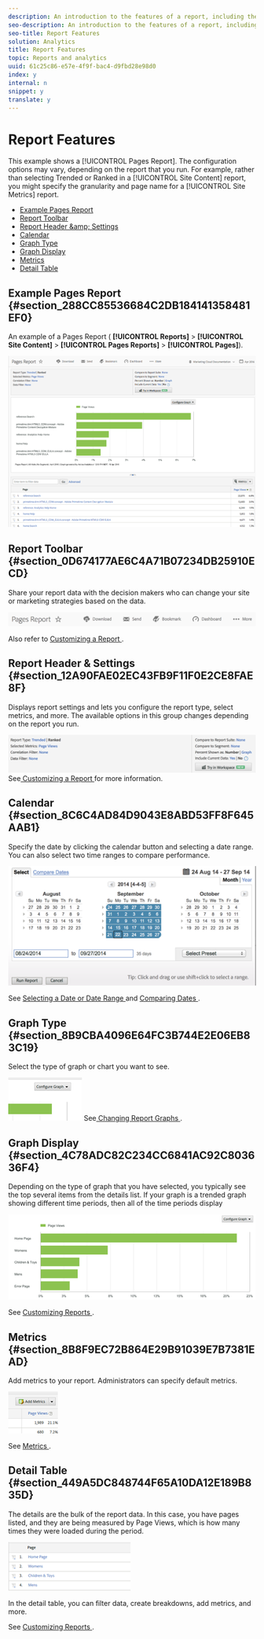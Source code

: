 ```yaml
---
description: An introduction to the features of a report, including the toolbar, calendar, and detail table.
seo-description: An introduction to the features of a report, including the toolbar, calendar, and detail table.
seo-title: Report Features
solution: Analytics
title: Report Features
topic: Reports and analytics
uuid: 61c25c86-e57e-4f9f-bac4-d9fbd28e98d0
index: y
internal: n
snippet: y
translate: y
---
```


# Report Features

This example shows a [!UICONTROL  Pages Report]. The configuration options may vary, depending on the report that you run. For example, rather than selecting Trended or Ranked in a [!UICONTROL  Site Content] report, you might specify the granularity and page name for a [!UICONTROL  Site Metrics] report. 

* [ Example Pages Report ](../../reports_analytics_bucket/overview_(2)/report_overview.md#section_288CC85536684C2DB184141358481EF0)
* [ Report Toolbar ](../../reports_analytics_bucket/overview_(2)/report_overview.md#section_0D674177AE6C4A71B07234DB25910ECD)
* [ Report Header &amp;amp; Settings ](../../reports_analytics_bucket/overview_(2)/report_overview.md#section_12A90FAE02EC43FB9F11F0E2CE8FAE8F)
* [ Calendar ](../../reports_analytics_bucket/overview_(2)/report_overview.md#section_8C6C4AD84D9043E8ABD53FF8F645AAB1)
* [ Graph Type ](../../reports_analytics_bucket/overview_(2)/report_overview.md#section_8B9CBA4096E64FC3B744E2E06EB83C19)
* [ Graph Display ](../../reports_analytics_bucket/overview_(2)/report_overview.md#section_4C78ADC82C234CC6841AC92C803636F4)
* [ Metrics ](../../reports_analytics_bucket/overview_(2)/report_overview.md#section_8B8F9EC72B864E29B91039E7B7381EAD)
* [ Detail Table ](../../reports_analytics_bucket/overview_(2)/report_overview.md#section_449A5DC848744F65A10DA12E189B835D)

## Example Pages Report {#section_288CC85536684C2DB184141358481EF0}

An example of a Pages Report ( **[!UICONTROL  Reports]** > **[!UICONTROL  Site Content]** > **[!UICONTROL  Pages Reports]** > **[!UICONTROL  Pages]**). 

![](assets/pages_report.png) 

## Report Toolbar {#section_0D674177AE6C4A71B07234DB25910ECD}

Share your report data with the decision makers who can change your site or marketing strategies based on the data. 

![](assets/toolbar.png) 

Also refer to [ Customizing a Report ](../../reports_analytics_bucket/reports_customize.md#concept_F042066264564438BFB35FC46EB638DF). 

## Report Header &amp; Settings {#section_12A90FAE02EC43FB9F11F0E2CE8FAE8F}

Displays report settings and lets you configure the report type, select metrics, and more. The available options in this group changes depending on the report you run. 

![](assets/settings_header.png) 
See[ Customizing a Report ](../../reports_analytics_bucket/reports_customize.md#concept_F042066264564438BFB35FC46EB638DF) for more information. 
## Calendar {#section_8C6C4AD84D9043E8ABD53FF8F645AAB1}

Specify the date by clicking the calendar button and selecting a date range. You can also select two time ranges to compare performance. 

![](assets/calendar_large.png) 

See [ Selecting a Date or Date Range ](../../reports_analytics_bucket/reports_customize/customizing_reports_overview.md#task_9BEF7D4D839A4748B76E8500D1406C34) and [ Comparing Dates ](../../reports_analytics_bucket/reports_customize/customizing_reports_overview.md#task_95155C3700774B709F5FB81AE96B0824). 

## Graph Type {#section_8B9CBA4096E64FC3B744E2E06EB83C19}

Select the type of graph or chart you want to see. 

![](assets/graph_type.png) 
See[ Changing Report Graphs ](../../reports_analytics_bucket/reports_customize/t_reports_graphs.md#task_B290BF0B82124111AA19B3F3ACED500A). 
## Graph Display {#section_4C78ADC82C234CC6841AC92C803636F4}

Depending on the type of graph that you have selected, you typically see the top several items from the details list. If your graph is a trended graph showing different time periods, then all of the time periods display 

![](assets/graph.png) 

See [ Customizing Reports ](../../reports_analytics_bucket/reports_customize.md#concept_F042066264564438BFB35FC46EB638DF). 

## Metrics {#section_8B8F9EC72B864E29B91039E7B7381EAD}

Add metrics to your report. Administrators can specify default metrics. 

![](assets/metrics.png) 

See [ Metrics ](../../reports_analytics_bucket/metrics.md#concept_EB00207C07BD4481AB116E62EC24E686). 

## Detail Table {#section_449A5DC848744F65A10DA12E189B835D}

The details are the bulk of the report data. In this case, you have pages listed, and they are being measured by Page Views, which is how many times they were loaded during the period. 

![](assets/detail.png) 

In the detail table, you can filter data, create breakdowns, add metrics, and more. 

See [ Customizing Reports ](../../reports_analytics_bucket/reports_customize.md#concept_F042066264564438BFB35FC46EB638DF). 
